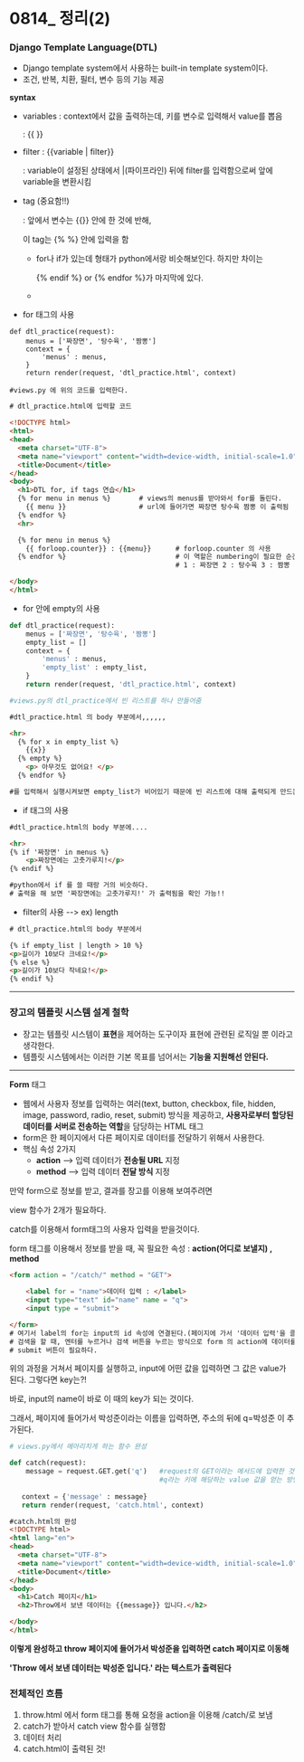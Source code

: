 # 0814_ 정리(2)

### Django Template Language(DTL)

- Django template system에서 사용하는 built-in template system이다.
- 조건, 반복, 치환, 필터, 변수 등의 기능 제공



**syntax**

- variables : context에서 값을 출력하는데, 키를 변수로 입력해서 value를 뽑음

  : {{ }}

- filter : {{variable | filter}} 

  : variable이 설정된 상태에서 |(파이프라인) 뒤에 filter를 입력함으로써 앞에 variable을 변환시킴

- tag (중요함!!)

  : 앞에서 변수는 {{}} 안에 한 것에 반해,

  이 tag는 {% %} 안에 입력을 함

  - for나 if가 있는데 형태가 python에서랑 비슷해보인다. 하지만 차이는 

    {% endif %} or {% endfor %}가 마지막에 있다.
  
  -   



- for 태그의 사용

```ㅋ
def dtl_practice(request):
    menus = ['짜장면', '탕수육', '짬뽕']
    context = {
        'menus' : menus,
    }
    return render(request, 'dtl_practice.html', context)

#views.py 에 위의 코드를 입력한다.
```

```html
# dtl_practice.html에 입력할 코드 

<!DOCTYPE html>
<html>
<head>
  <meta charset="UTF-8">
  <meta name="viewport" content="width=device-width, initial-scale=1.0">
  <title>Document</title>
</head>
<body>
  <h1>DTL for, if tags 연습</h1>   
  {% for menu in menus %}		# views의 menus를 받아와서 for를 돌린다.
    {{ menu }}					# url에 들어가면 짜장면 탕수육 짬뽕 이 출력됨
  {% endfor %}
  <hr>

  {% for menu in menus %}
    {{ forloop.counter}} : {{menu}}      # forloop.counter 의 사용
  {% endfor %}							 # 이 역할은 numbering이 필요한 순간에 사용
										 # 1 : 짜장면 2 : 탕수육 3 : 짬뽕  //로 출력됨

</body>
</html>
```

- for 안에 empty의 사용

```python
def dtl_practice(request):
    menus = ['짜장면', '탕수육', '짬뽕']
    empty_list = []
    context = {
        'menus' : menus,
        'empty_list' : empty_list,
    }
    return render(request, 'dtl_practice.html', context)

#views.py의 dtl_practice에서 빈 리스트를 하나 만들어줌
```

```html
#dtl_practice.html 의 body 부분에서,,,,,,

<hr>
  {% for x in empty_list %}
	{{x}}
  {% empty %}
	<p> 아무것도 없어요! </p>
  {% endfor %}

#를 입력해서 실행시켜보면 empty_list가 비어있기 때문에 빈 리스트에 대해 출력되게 만드는 {% empty %} 에 의해 '아무것도 없어요!' 가 출력된다.
```



- if 태그의 사용

```html
#dtl_practice.html의 body 부분에....

<hr>
{% if '짜장면' in menus %}
	<p>짜장면에는 고춧가루지!</p>
{% endif %}

#python에서 if 를 쓸 때랑 거의 비슷하다.
# 출력을 해 보면 '짜장면에는 고춧가루지!' 가 출력됨을 확인 가능!!
```



- filter의 사용 --> ex) length

```html
# dtl_practice.html의 body 부분에서

{% if empty_list | length > 10 %}
<p>길이가 10보다 크네요!</p>
{% else %}
<p>길이가 10보다 작네요!</p>
{% endif %}
```



---

### 장고의 템플릿 시스템 설계 철학

- 장고는 템플릿 시스템이 **표현**을 제어하는 도구이자 표현에 관련된 로직일 뿐 이라고 생각한다.
- 템플릿 시스템에서는 이러한 기본 목표를 넘어서는 **기능을 지원해선 안된다.**



----

**Form** 태그

- 웹에서 사용자 정보를 입력하는 여러(text, button, checkbox, file, hidden, image, password, radio, reset, submit) 방식을 제공하고, **사용자로부터 할당된 데이터를 서버로 전송하는 역할**을 담당하는 HTML 태그
- form은 한 페이지에서 다른 페이지로 데이터를 전달하기 위해서 사용한다.
- 핵심 속성 2가지
  - **action** —> 입력 데이터가 **전송될 URL** 지정
  - **method** —> 입력 데이터 **전달 방식** 지정





만약 form으로 정보를 받고, 결과를 장고를 이용해 보여주려면

view 함수가 2개가 필요하다.

catch를 이용해서 form태그의 사용자 입력을 받을것이다.



form 태그를 이용해서 정보를 받을 때, 꼭 필요한 속성 : **action(어디로 보낼지) , method**

```html
<form action = "/catch/" method = "GET">
    
	<label for = "name">데이터 입력 : </label>
	<input type="text" id="name" name = "q">
	<input type = "submit">

</form>
# 여기서 label의 for는 input의 id 속성에 연결된다.(페이지에 가서 '데이터 입력'을 클릭하면 커서가 생김)
# 검색을 할 때, 엔터를 누르거나 검색 버튼을 누르는 방식으로 form 의 action에 데이터를 보내기 위해서는
# submit 버튼이 필요하다.
```

위의 과정을 거쳐서 페이지를 실행하고, input에 어떤 값을 입력하면 그 값은 value가 된다. 그렇다면 key는?!

바로, input의 name이 바로 이 때의 key가 되는 것이다.

그래서, 페이지에 들어가서 박성준이라는 이름을 입력하면, 주소의 뒤에 q=박성준 이 추가된다.



```python
# views.py에서 메아리치게 하는 함수 완성

def catch(request):
    message = request.GET.get('q')   #request의 GET이라는 메서드에 입력한 것에서 
    								 #q라는 키에 해당하는 value 값을 얻는 방법
        
   context = {'message' : message}
   return render(request, 'catch.html', context)
```

```html
#catch.html의 완성
<!DOCTYPE html>
<html lang="en">
<head>
  <meta charset="UTF-8">
  <meta name="viewport" content="width=device-width, initial-scale=1.0">
  <title>Document</title>
</head>
<body>
  <h1>Catch 페이지</h1>
  <h2>Throw에서 보낸 데이터는 {{message}} 입니다.</h2>

</body>
</html>


```

**이렇게 완성하고 throw 페이지에 들어가서 박성준을 입력하면 catch 페이지로 이동해**

**'Throw 에서 보낸 데이터는 박성준 입니다.' 라는 텍스트가 출력된다**



### 전체적인 흐름

1. throw.html 에서 form 태그를 통해 요청을 action을 이용해 /catch/로 보냄
2. catch가 받아서 catch view 함수를 실행함
3. 데이터 처리
4. catch.html이 출력된 것!









